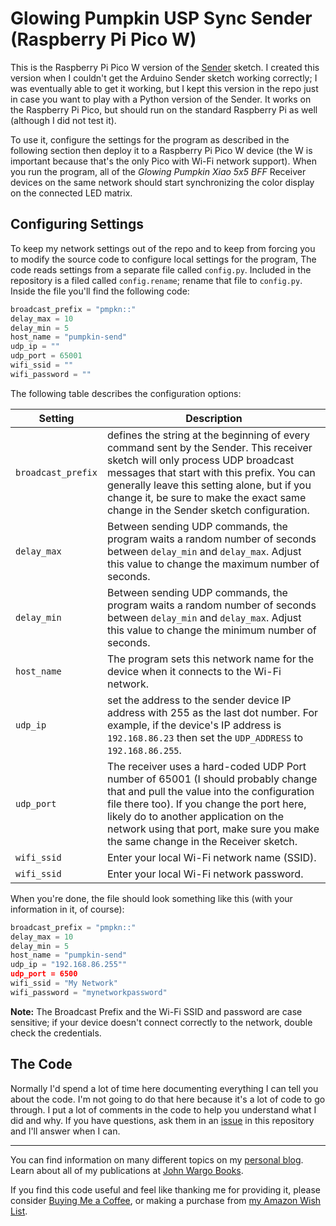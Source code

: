 # Glowing Pumpkin USP Sync Sender (Raspberry Pi Pico W)

This is the Raspberry Pi Pico W version of the [Sender](https://github.com/johnwargo/glowing-pumpkin-udp-sync/tree/main/udp-sender-arduino) sketch. I created this version when I couldn't get the Arduino Sender sketch working correctly; I was eventually able to get it working, but I kept this version in the repo just in case you want to play with a Python version of the Sender. It works on the Raspberry Pi Pico, but should run on the standard Raspberry Pi as well (although I did not test it).

To use it, configure the settings for the program as described in the following section then deploy it to a Raspberry Pi Pico W device (the W is important because that's the only Pico with Wi-Fi network support). When you run the program, all of the *Glowing Pumpkin Xiao 5x5 BFF* Receiver devices on the same network should start synchronizing the color display on the connected LED matrix.

## Configuring Settings

To keep my network settings out of the repo and to keep from forcing you to modify the source code to configure local settings for the program, The code reads settings from a separate file called `config.py`. Included in the repository is a filed called `config.rename`; rename that file to `config.py`. Inside the file you'll find the following code:

```python
broadcast_prefix = "pmpkn::"
delay_max = 10
delay_min = 5
host_name = "pumpkin-send"
udp_ip = ""
udp_port = 65001
wifi_ssid = ""
wifi_password = ""
```

The following table describes the configuration options:

| Setting            | Description |
| ------------------ | ----------- |
| `broadcast_prefix` | defines the string at the beginning of every command sent by the Sender. This receiver sketch will only process UDP broadcast messages that start with this prefix. You can generally leave this setting alone, but if you change it, be sure to make the exact same change in the Sender sketch configuration. |
| `delay_max`        | Between sending UDP commands, the program waits a random number of seconds between `delay_min` and `delay_max`. Adjust this value to change the maximum number of seconds. |
| `delay_min`        | Between sending UDP commands, the program waits a random number of seconds between `delay_min` and `delay_max`. Adjust this value to change the minimum number of seconds. |
| `host_name`        | The program sets this network name for the device when it connects to the Wi-Fi network. |
| `udp_ip`           | set the address to the sender device IP address with 255 as the last dot number. For example, if the device's IP address is `192.168.86.23` then set the `UDP_ADDRESS` to `192.168.86.255`. |
| `udp_port`         | The receiver uses a hard-coded UDP Port number of 65001 (I should probably change that and pull the value into the configuration file there too). If you change the port here, likely do to another application on the network using that port, make sure you make the same change in the Receiver sketch. |
| `wifi_ssid`        | Enter your local Wi-Fi network name (SSID). |
| `wifi_ssid`        | Enter your local Wi-Fi network password.|

When you're done, the file should look something like this (with your information in it, of course):

```python
broadcast_prefix = "pmpkn::"
delay_max = 10
delay_min = 5
host_name = "pumpkin-send"
udp_ip = "192.168.86.255""
udp_port = 6500
wifi_ssid = "My Network"
wifi_password = "mynetworkpassword"
```

**Note:** The Broadcast Prefix and the Wi-Fi SSID and password are case sensitive; if your device doesn't connect correctly to the network, double check the credentials.

## The Code

Normally I'd spend a lot of time here documenting everything I can tell you about the code. I'm not going to do that here because it's a lot of code to go through. I put a lot of comments in the code to help you understand what I did and why. If you have questions, ask them in an [issue](https://github.com/johnwargo/glowing-pumpkin-udp-sync/issues) in this repository and I'll answer when I can.

***

You can find information on many different topics on my [personal blog](http://www.johnwargo.com). Learn about all of my publications at [John Wargo Books](http://www.johnwargobooks.com).

If you find this code useful and feel like thanking me for providing it, please consider <a href="https://www.buymeacoffee.com/johnwargo" target="_blank">Buying Me a Coffee</a>, or making a purchase from [my Amazon Wish List](https://amzn.com/w/1WI6AAUKPT5P9).
